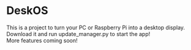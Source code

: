 # DeskOS

This is a project to turn your PC or Raspberry Pi into a desktop display.  
Download it and run update_manager.py to start the app!  
More features coming soon!
